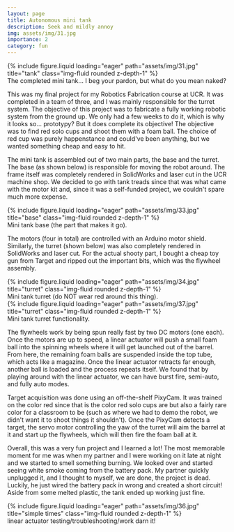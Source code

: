 ```yaml
---
layout: page
title: Autonomous mini tank
description: Seek and mildly annoy 
img: assets/img/31.jpg
importance: 2
category: fun
---
```


<div class="row justify-content-sm-center">
    <div class="col-sm-8 mt-3 mt-md-0">
        {% include figure.liquid loading="eager" path="assets/img/31.jpg" title="tank" class="img-fluid rounded z-depth-1" %}
    </div>
</div>
<div class="caption">
    The completed mini tank... I beg your pardon, but what do you mean naked? 
</div>

This was my final project for my Robotics Fabrication course at UCR. It was completed in a team of three, and I was mainly responsible for the turret system. The objective of this project was to fabricate a fully working robotic system from the ground up. We only had a few weeks to do it, which is why it looks so... prototypy? But it does complete its objective! The objective was to find red solo cups and shoot them with a foam ball. The choice of red cup was purely happenstance and could've been anything, but we wanted something cheap and easy to hit. 

The mini tank is assembled out of two main parts, the base and the turret. The base (as shown below) is responsible for moving the robot around. The frame itself was completely rendered in SolidWorks and laser cut in the UCR machine shop. We decided to go with tank treads since that was what came with the motor kit and, since it was a self-funded project, we couldn't spare much more expense.

<div class="row justify-content-sm-center">
    <div class="col-sm-8 mt-3 mt-md-0">
        {% include figure.liquid loading="eager" path="assets/img/33.jpg" title="base" class="img-fluid rounded z-depth-1" %}
    </div>
</div>
<div class="caption">
    Mini tank base (the part that makes it go). 
</div>

The motors (four in total) are controlled with an Arduino motor shield. Similarly, the turret (shown below) was also completely rendered in SolidWorks and laser cut. For the actual shooty part, I bought a cheap toy gun from Target and ripped out the important bits, which was the flywheel assembly.

<div class="row justify-content-sm-center">
    <div class="col-sm-8 mt-3 mt-md-0">
        {% include figure.liquid loading="eager" path="assets/img/34.jpg" title="turret" class="img-fluid rounded z-depth-1" %}
    </div>
</div>
<div class="caption">
    Mini tank turret (do NOT wear red around this thing). 
</div>

<div class="row justify-content-sm-center">
    <div class="col-sm mt-3 mt-md-0">
        {% include figure.liquid loading="eager" path="assets/img/37.jpg" title="turret" class="img-fluid rounded z-depth-1" %}
    </div>
</div>
<div class="caption">
    Mini tank turret functionality. 
</div>

The flywheels work by being spun really fast by two DC motors (one each). Once the motors are up to speed, a linear actuator will push a small foam ball into the spinning wheels where it will get launched out of the barrel. From here, the remaining foam balls are suspended inside the top tube, which acts like a magazine. Once the linear actuator retracts far enough, another ball is loaded and the process repeats itself. We found that by playing around with the linear actuator, we can have burst fire, semi-auto, and fully auto modes.

Target acquisition was done using an off-the-shelf PixyCam. It was trained on the color red since that is the color red solo cups are but also a fairly rare color for a classroom to be (such as where we had to demo the robot, we didn't want it to shoot things it shouldn't). Once the PixyCam detects a target, the servo motor controlling the yaw of the turret will aim the barrel at it and start up the flywheels, which will then fire the foam ball at it.

Overall, this was a very fun project and I learned a lot! The most memorable moment for me was when my partner and I were working on it late at night and we started to smell something burning. We looked over and started seeing white smoke coming from the battery pack. My partner quickly unplugged it, and I thought to myself, we are done, the project is dead. Luckily, he just wired the battery pack in wrong and created a short circuit! Aside from some melted plastic, the tank ended up working just fine.

<div class="row justify-content-sm-center">
    <div class="col-sm-8 mt-3 mt-md-0">
        {% include figure.liquid loading="eager" path="assets/img/36.jpg" title="simple times" class="img-fluid rounded z-depth-1" %}
    </div>
</div>
<div class="caption">
    linear actuator testing/troubleshooting/work darn it! 
</div>
